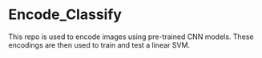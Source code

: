 # Encode_Classify
This repo is used to encode images using pre-trained CNN models. These encodings are then used to train and test a linear SVM.
